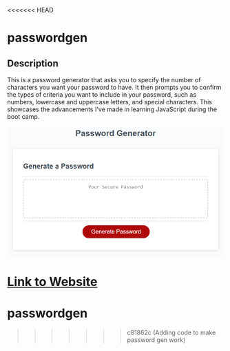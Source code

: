 <<<<<<< HEAD
# passwordgen

## Description

This is a password generator that asks you to specify the number of characters you want your password to have. It then prompts you to confirm the types of criteria you want to include in your password, such as numbers, lowercase and uppercase letters, and special characters. This showcases the advancements I've made in learning JavaScript during the boot camp.


![Screenshot of Website](./Assets/03-javascript-homework-demo.png)

[Link to Website](https://vincula1.github.io/passwordgen/Develop/)
=======
# passwordgen
>>>>>>> c81862c (Adding code to make password gen work)
